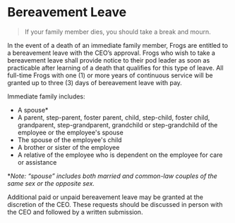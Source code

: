 # Bereavement Leave

> If your family member dies, you should take a break and mourn.

In the event of a death of an immediate family member, Frogs are entitled to a bereavement leave with the CEO’s approval. Frogs who wish to take a bereavement leave shall provide notice to their pod leader as soon as practicable after learning of a death that qualifies for this type of leave. All full-time Frogs with one (1) or more years of continuous service will be granted up to three (3) days of bereavement leave with pay.

Immediate family includes:

* A spouse*
* A parent, step-parent, foster parent, child, step-child, foster child, grandparent, step-grandparent, grandchild or step-grandchild of the employee or the employee's spouse
* The spouse of the employee's child
* A brother or sister of the employee
* A relative of the employee who is dependent on the employee for care or assistance

**Note: “spouse” includes both married and common-law couples of the same sex or the opposite sex.*

Additional paid or unpaid bereavement leave may be granted at the discretion of the CEO. These requests should be discussed in person with the CEO and followed by a written submission.
